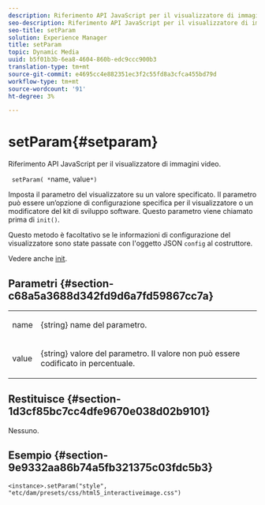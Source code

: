 ```yaml
---
description: Riferimento API JavaScript per il visualizzatore di immagini video.
seo-description: Riferimento API JavaScript per il visualizzatore di immagini video.
seo-title: setParam
solution: Experience Manager
title: setParam
topic: Dynamic Media
uuid: b5f01b3b-6ea8-4604-860b-edc9ccc900b3
translation-type: tm+mt
source-git-commit: e4695cc4e882351ec3f2c55fd8a3cfca455bd79d
workflow-type: tm+mt
source-wordcount: '91'
ht-degree: 3%

---
```



# setParam{#setparam}

Riferimento API JavaScript per il visualizzatore di immagini video.

` setParam( *`name, value`*)`

Imposta il parametro del visualizzatore su un valore specificato. Il parametro può essere un’opzione di configurazione specifica per il visualizzatore o un modificatore del kit di sviluppo software. Questo parametro viene chiamato prima di `init()`.

Questo metodo è facoltativo se le informazioni di configurazione del visualizzatore sono state passate con l&#39;oggetto JSON `config` al costruttore.

Vedere anche [init](../../../c-html5-aem-asset-viewers/c-html5-aem-interactive-images/c-html5-aem-interactive-image-javascriptapiref/r-html5-aem-int-image-viewer-javascriptapiref-init.md#reference-aee94dd92a28410784f7a1792e28683b).

## Parametri {#section-c68a5a3688d342fd9d6a7fd59867cc7a}

<table id="table_896DFF34A68A403DB93A6D597461A573"> 
 <tbody> 
  <tr> 
   <td colname="col1"> <p> <span class="codeph"> <span class="varname"> name  </span> </span> </p> </td> 
   <td colname="col2"> <p> <span class="codeph"> {string}  </span> name del parametro. </p> </td> 
  </tr> 
  <tr> 
   <td colname="col1"> <p> <span class="codeph"> <span class="varname"> value  </span> </span> </p> </td> 
   <td colname="col2"> <p> <span class="codeph"> {string}  </span> valore del parametro. Il valore non può essere codificato in percentuale. </p> </td> 
  </tr> 
 </tbody> 
</table>

## Restituisce {#section-1d3cf85bc7cc4dfe9670e038d02b9101}

Nessuno.

## Esempio {#section-9e9332aa86b74a5fb321375c03fdc5b3}

```
<instance>.setParam("style", "etc/dam/presets/css/html5_interactiveimage.css")
```


